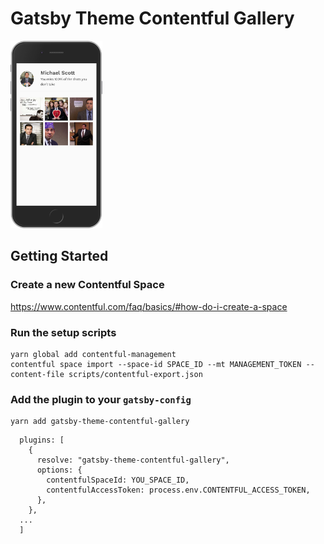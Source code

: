 # Gatsby Theme Contentful Gallery

<p><img height="300" src="gallery-screenshot.png?raw=true"/></p>

## Getting Started

### Create a new Contentful Space

https://www.contentful.com/faq/basics/#how-do-i-create-a-space

### Run the setup scripts

```
yarn global add contentful-management
contentful space import --space-id SPACE_ID --mt MANAGEMENT_TOKEN --content-file scripts/contentful-export.json
```

### Add the plugin to your `gatsby-config`

```
yarn add gatsby-theme-contentful-gallery
```

```
  plugins: [
    {
      resolve: "gatsby-theme-contentful-gallery",
      options: {
        contentfulSpaceId: YOU_SPACE_ID,
        contentfulAccessToken: process.env.CONTENTFUL_ACCESS_TOKEN,
      },
    },
  ...
  ]
```
